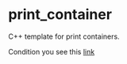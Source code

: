 # print_container
C++ template for print containers.

Condition you see this [link](https://github.com/netology-code/cppl-homeworks/tree/main/08/02)
